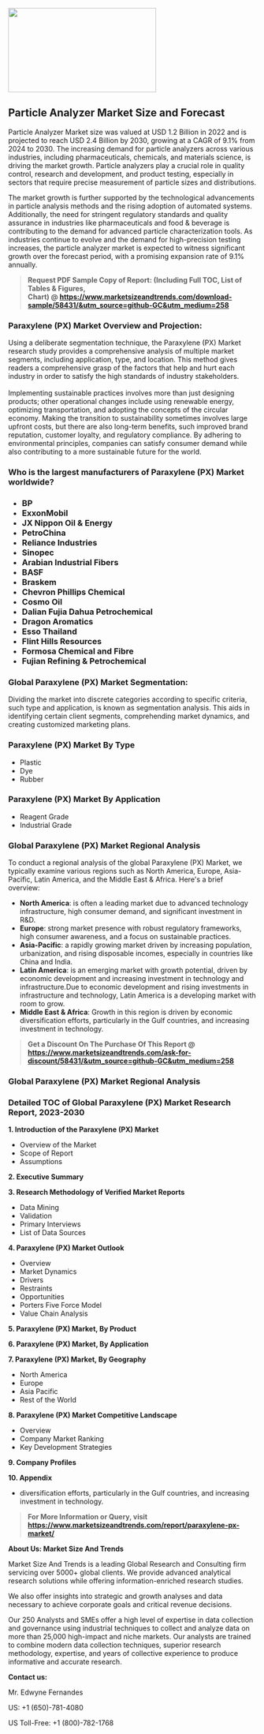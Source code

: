 <p><img class="alignnone size-medium wp-image-20088" src="https://ffe5etoiles.com/wp-content/uploads/2024/12/MST1-300x171.png" alt="" width="300" height="171" /></p><h2>Particle Analyzer Market Size and Forecast</h2><p>Particle Analyzer Market size was valued at USD 1.2 Billion in 2022 and is projected to reach USD 2.4 Billion by 2030, growing at a CAGR of 9.1% from 2024 to 2030. The increasing demand for particle analyzers across various industries, including pharmaceuticals, chemicals, and materials science, is driving the market growth. Particle analyzers play a crucial role in quality control, research and development, and product testing, especially in sectors that require precise measurement of particle sizes and distributions.</p><p>The market growth is further supported by the technological advancements in particle analysis methods and the rising adoption of automated systems. Additionally, the need for stringent regulatory standards and quality assurance in industries like pharmaceuticals and food & beverage is contributing to the demand for advanced particle characterization tools. As industries continue to evolve and the demand for high-precision testing increases, the particle analyzer market is expected to witness significant growth over the forecast period, with a promising expansion rate of 9.1% annually.</p></p><blockquote id="" class=""><strong>Request PDF Sample Copy of Report: (Including Full TOC, List of Tables &amp; Figures, Chart)&nbsp;@&nbsp;<strong><a href="https://www.marketsizeandtrends.com/download-sample/58431/&utm_source=github-GC&utm_medium=258" target="_blank">https://www.marketsizeandtrends.com/download-sample/58431/&utm_source=github-GC&utm_medium=258</a></strong></strong></blockquote><h3 id="" class="">Paraxylene (PX) Market&nbsp;Overview and Projection:</h3><p id="" class="">Using a deliberate segmentation technique, the Paraxylene (PX) Market research study provides a comprehensive analysis of multiple market segments, including application, type, and location. This method gives readers a comprehensive grasp of the factors that help and hurt each industry in order to satisfy the high standards of industry stakeholders. <br /> <br />Implementing sustainable practices involves more than just designing products; other operational changes include using renewable energy, optimizing transportation, and adopting the concepts of the circular economy. Making the transition to sustainability sometimes involves large upfront costs, but there are also long-term benefits, such improved brand reputation, customer loyalty, and regulatory compliance. By adhering to environmental principles, companies can satisfy consumer demand while also contributing to a more sustainable future for the world.</p><h3 id="" class="">Who is the largest manufacturers of&nbsp;Paraxylene (PX) Market worldwide?</h3><h3 class=""><p><ul><li>BP </li><li> ExxonMobil </li><li> JX Nippon Oil & Energy </li><li> PetroChina </li><li> Reliance Industries </li><li> Sinopec </li><li> Arabian Industrial Fibers </li><li> BASF </li><li> Braskem </li><li> Chevron Phillips Chemical </li><li> Cosmo Oil </li><li> Dalian Fujia Dahua Petrochemical </li><li> Dragon Aromatics </li><li> Esso Thailand </li><li> Flint Hills Resources </li><li> Formosa Chemical and Fibre </li><li> Fujian Refining & Petrochemical</li></ul></p></h3><h3 id="" class="">Global&nbsp;Paraxylene (PX) Market Segmentation:</h3><p id="" class="">Dividing the market into discrete categories according to specific criteria, such type and application, is known as segmentation analysis. This aids in identifying certain client segments, comprehending market dynamics, and creating customized marketing plans.</p><h3 id="" class="">Paraxylene (PX) Market&nbsp;By Type</h3><p><p><ul><li>Plastic </li><li> Dye </li><li> Rubber </p></li></ul></p></p><h3 id="" class="">Paraxylene (PX) Market&nbsp;By Application</h3><p class=""><p><ul><li>Reagent Grade </li><li> Industrial Grade</li></ul></p></p><h3 id="" class="">Global Paraxylene (PX) Market Regional Analysis</h3><p id="" class="">To conduct a regional analysis of the global Paraxylene (PX) Market, we typically examine various regions such as North America, Europe, Asia-Pacific, Latin America, and the Middle East &amp; Africa. Here's a brief overview:</p><ul><li><strong>North America</strong>: is often a leading market due to advanced technology infrastructure, high consumer demand, and significant investment in R&amp;D.</li><li><strong>Europe</strong>: strong market presence with robust regulatory frameworks, high consumer awareness, and a focus on sustainable practices.</li><li><strong>Asia-Pacific</strong>: a rapidly growing market driven by increasing population, urbanization, and rising disposable incomes, especially in countries like China and India.</li><li><strong>Latin America</strong>: is an emerging market with growth potential, driven by economic development and increasing investment in technology and infrastructure.Due to economic development and rising investments in infrastructure and technology, Latin America is a developing market with room to grow.</li><li><strong>Middle East &amp; Africa</strong>: Growth in this region is driven by economic diversification efforts, particularly in the Gulf countries, and increasing investment in technology.</li></ul><blockquote id="" class=""><strong>Get a Discount On The Purchase Of This Report @ <strong><a href="https://www.marketsizeandtrends.com/ask-for-discount/58431/&utm_source=github-GC&utm_medium=258" target="_blank">https://www.marketsizeandtrends.com/ask-for-discount/58431/&utm_source=github-GC&utm_medium=258</a></strong></strong></blockquote><h3 id="" class="">Global Paraxylene (PX) Market Regional Analysis</h3><h3 id="" class="">Detailed TOC of Global Paraxylene (PX) Market Research Report, 2023-2030</h3><p id="" class=""><strong>1. Introduction of the Paraxylene (PX) Market</strong></p><ul><li>Overview of the Market</li><li>Scope of Report</li><li>Assumptions</li></ul><p id="" class=""><strong>2. Executive Summary</strong></p><p id="" class=""><strong>3. Research Methodology of Verified Market Reports</strong></p><ul><li>Data Mining</li><li>Validation</li><li>Primary Interviews</li><li>List of Data Sources</li></ul><p id="" class=""><strong>4. Paraxylene (PX) Market Outlook</strong></p><ul><li>Overview</li><li>Market Dynamics</li><li>Drivers</li><li>Restraints</li><li>Opportunities</li><li>Porters Five Force Model</li><li>Value Chain Analysis</li></ul><p id="" class=""><strong>5. Paraxylene (PX) Market, By Product</strong></p><p id="" class=""><strong>6. Paraxylene (PX) Market, By Application</strong></p><p id="" class=""><strong>7. Paraxylene (PX) Market, By Geography</strong></p><ul><li>North America</li><li>Europe</li><li>Asia Pacific</li><li>Rest of the World</li></ul><p id="" class=""><strong>8. Paraxylene (PX) Market Competitive Landscape</strong></p><ul><li>Overview</li><li>Company Market Ranking</li><li>Key Development Strategies</li></ul><p id="" class=""><strong>9. Company Profiles</strong></p><p id="" class=""><strong>10. Appendix</strong></p><ul><li>diversification efforts, particularly in the Gulf countries, and increasing investment in technology.</li></ul><blockquote id="" class=""><strong>For More Information or Query, visit <strong><strong><a href="https://www.marketsizeandtrends.com/report/paraxylene-px-market/" target="_blank">https://www.marketsizeandtrends.com/report/paraxylene-px-market/</a></strong></strong></strong></blockquote><p id="" class=""><strong>About Us: Market Size And Trends</strong></p><p id="" class="">Market Size And Trends is a leading Global Research and Consulting firm servicing over 5000+ global clients. We provide advanced analytical research solutions while offering information-enriched research studies.</p><p id="" class="">We also offer insights into strategic and growth analyses and data necessary to achieve corporate goals and critical revenue decisions.</p><p id="" class="">Our 250 Analysts and SMEs offer a high level of expertise in data collection and governance using industrial techniques to collect and analyze data on more than 25,000 high-impact and niche markets. Our analysts are trained to combine modern data collection techniques, superior research methodology, expertise, and years of collective experience to produce informative and accurate research.</p><p id="" class=""><strong>Contact us:</strong></p><p id="" class="">Mr. Edwyne Fernandes</p><p id="" class="">US: +1 (650)-781-4080</p><p id="" class="">US Toll-Free: +1 (800)-782-1768</p>
